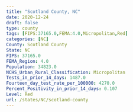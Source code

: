 ```yaml
---
title: "Scotland County, NC"
date: 2020-12-24
draft: false
type: county
tags: [FIPS:37165.0,FEMA:4.0,Micropolitan,Red]
categories: [NC]
County: Scotland County
State: NC
FIPS: 37165.0
FEMA_Region: 4.0
Population: 34823.0
NCHS_Urban_Rural_Classification: Micropolitan
Tests_in_prior_14_days: 1487.0
Fourteen_day_test_rate_per_100000: 4270.0
Percent_Positivity_in_prior_14_days: 0.107
Level: Red
url: /states/NC/scotland-county
---
```




